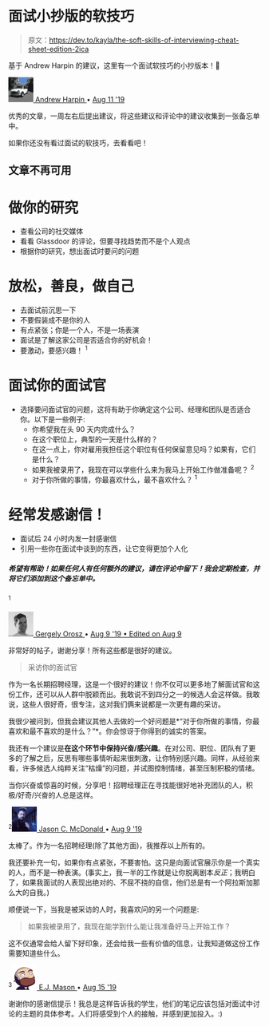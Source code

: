 # 面试小抄版的软技巧

> 原文：<https://dev.to/kayla/the-soft-skills-of-interviewing-cheat-sheet-edition-2ica>

基于 Andrew Harpin 的建议，这里有一个面试软技巧的小抄版本！🎉

[![andrewharpin profile image](img/daead7bcc7d9fef125e0d33fa16732ff.png) ](/andrewharpin) [ Andrew Harpin ](/andrewharpin) • [<time datetime="2019-08-11T08:22:34Z" class="date-short-year"> Aug 11 '19 </time>](https://dev.to/andrewharpin/comment/e2ci) 

优秀的文章，一周左右后提出建议，将这些建议和评论中的建议收集到一张备忘单中。

如果你还没有看过面试的软技巧，去看看吧！

## 文章不再可用

# 做你的研究

*   查看公司的社交媒体
*   看看 Glassdoor 的评论，但要寻找趋势而不是个人观点
*   根据你的研究，想出面试时要问的问题

# 放松，善良，做自己

*   去面试前沉思一下
*   不要假装成不是你的人
*   有点紧张；你是一个人，不是一场表演
*   面试是了解这家公司是否适合你的好机会！
*   要激动，要感兴趣！ <sup>1</sup>

# 面试你的面试官

*   选择要问面试官的问题，这将有助于你确定这个公司、经理和团队是否适合你。以下是一些例子:
    *   你希望我在头 90 天内完成什么？
    *   在这个职位上，典型的一天是什么样的？
    *   在这一点上，你对雇用我担任这个职位有任何保留意见吗？如果有，它们是什么？
    *   如果我被录用了，我现在可以学些什么来为我马上开始工作做准备呢？ <sup>2</sup>
    *   对于你所做的事情，你最喜欢什么，最不喜欢什么？ <sup>1</sup>

# 经常发感谢信！

*   面试后 24 小时内发一封感谢信
*   引用一些你在面试中谈到的东西，让它变得更加个人化

##### 希望有帮助！如果任何人有任何额外的建议，请在评论中留下！我会定期检查，并将它们添加到这个备忘单中。

<sup>1</sup>

[![gergelyorosz profile image](img/403c1b8870717b25e51086418360a630.png) ](/gergelyorosz) [ Gergely Orosz ](/gergelyorosz) • [<time datetime="2019-08-09T15:43:33Z" class="date-short-year"> Aug 9 '19 </time> • Edited on <time datetime="2019-08-09T16:23:33Z" class="hidden m:inline-block date-no-year">Aug 9</time>](https://dev.to/gergelyorosz/comment/e15g) 

非常好的帖子，谢谢分享！所有这些都是很好的建议。

> 采访你的面试官

作为一名长期招聘经理，这是一个很好的建议！你不仅可以更多地了解面试官和这份工作，还可以从人群中脱颖而出。我敢说不到四分之一的候选人会这样做。我敢说，这些人很好奇，很专注，这对我们俩来说都是一次更有趣的采访。

我很少被问到，但我会建议其他人去做的一个好问题是*“对于你所做的事情，你最喜欢和最不喜欢的是什么？”*。你会惊讶于你得到的诚实的答案。

我还有一个建议是**在这个环节中保持兴奋/感兴趣**。在对公司、职位、团队有了更多的了解之后，反思有哪些事情听起来很刺激，让你特别感兴趣。同样，从经验来看，许多候选人纯粹关注“枯燥”的问题，并试图控制情绪，甚至压制积极的情绪。

当你兴奋或惊喜的时候，分享吧！招聘经理正在寻找能很好地补充团队的人，积极/好奇/兴奋的人总是这样。

<sup>2</sup>[![codemouse92 profile image](img/a072df6f7dff30b6b5a4ad8b83c98750.png) ](/codemouse92) [ Jason C. McDonald ](/codemouse92) • [<time datetime="2019-08-09T17:16:33Z" class="date-short-year"> Aug 9 '19 </time>](https://dev.to/codemouse92/comment/e18n) 

太棒了。作为一名招聘经理(除了其他方面)，我推荐以上所有的。

我还要补充一句，如果你有点紧张，不要害怕。这只是向面试官展示你是一个真实的人，而不是一种表演。(事实上，我一半的工作就是让你脱离剧本*反正*；我明白了，如果我面试的人表现出绝对的、不屈不挠的自信，他们总是有一个阿拉斯加那么大的自我。)

顺便说一下，当我是被采访的人时，我喜欢问的另一个问题是:

> 如果我被录用了，我现在能学到什么能让我准备好马上开始工作？

这不仅通常会给人留下好印象，还会给我一些有价值的信息，让我知道做这份工作需要知道些什么。

<sup>3</sup>[![codeability profile image](img/11244622ad355eb9ceb0b7fbd5dcc14c.png) ](/codeability) [ E.J. Mason ](/codeability) • [<time datetime="2019-08-15T15:57:16Z" class="date-short-year"> Aug 15 '19 </time>](https://dev.to/codeability/comment/e6i8) 

谢谢你的感谢信提示！我总是这样告诉我的学生，他们的笔记应该包括对面试中讨论的主题的具体参考。人们将感受到个人的接触，并感到更加投入。:)